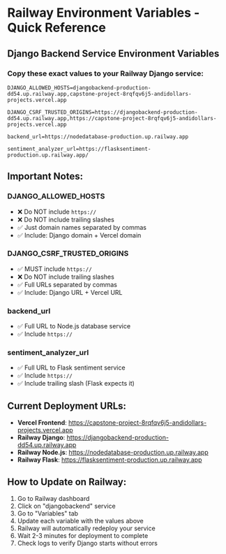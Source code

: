 # Railway Environment Variables - Quick Reference

## Django Backend Service Environment Variables

### Copy these exact values to your Railway Django service:

```
DJANGO_ALLOWED_HOSTS=djangobackend-production-dd54.up.railway.app,capstone-project-8rqfqv6j5-andidollars-projects.vercel.app

DJANGO_CSRF_TRUSTED_ORIGINS=https://djangobackend-production-dd54.up.railway.app,https://capstone-project-8rqfqv6j5-andidollars-projects.vercel.app

backend_url=https://nodedatabase-production.up.railway.app

sentiment_analyzer_url=https://flasksentiment-production.up.railway.app/
```

## Important Notes:

### DJANGO_ALLOWED_HOSTS
- ❌ Do NOT include `https://`
- ❌ Do NOT include trailing slashes
- ✅ Just domain names separated by commas
- ✅ Include: Django domain + Vercel domain

### DJANGO_CSRF_TRUSTED_ORIGINS
- ✅ MUST include `https://`
- ❌ Do NOT include trailing slashes
- ✅ Full URLs separated by commas
- ✅ Include: Django URL + Vercel URL

### backend_url
- ✅ Full URL to Node.js database service
- ✅ Include `https://`

### sentiment_analyzer_url
- ✅ Full URL to Flask sentiment service
- ✅ Include `https://`
- ✅ Include trailing slash (Flask expects it)

## Current Deployment URLs:

- **Vercel Frontend**: https://capstone-project-8rqfqv6j5-andidollars-projects.vercel.app
- **Railway Django**: https://djangobackend-production-dd54.up.railway.app
- **Railway Node.js**: https://nodedatabase-production.up.railway.app
- **Railway Flask**: https://flasksentiment-production.up.railway.app

## How to Update on Railway:

1. Go to Railway dashboard
2. Click on "djangobackend" service
3. Go to "Variables" tab
4. Update each variable with the values above
5. Railway will automatically redeploy your service
6. Wait 2-3 minutes for deployment to complete
7. Check logs to verify Django starts without errors
